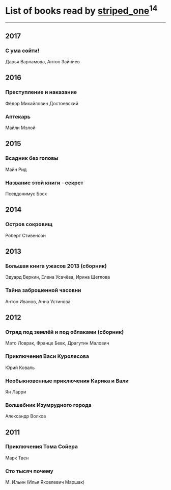 # List of books read by [striped_one](http://vk.com/id249815548)<sup>14</sup>
---

## 2017

### С ума сойти!
Дарья Варламова, Антон Зайниев



## 2016

### Преступление и наказание
Фёдор Михайлович Достоевский


### Аптекарь
Майли Мэлой



## 2015

### Всадник без головы
Майн Рид


### Название этой книги - секрет
Псевдонимус Босх



## 2014

### Остров сокровищ
Роберт Стивенсон



## 2013

### Большая книга ужасов 2013 (сборник)
Эдуард Веркин, Елена Усачёва, Ирина Щеглова


### Тайна заброшенной часовни
Антон Иванов, Анна Устинова



## 2012

### Отряд под землёй и под облаками (сборник)
Мато Ловрак, Франце Бевк, Драгутин Малович


### Приключения Васи Куролесова
Юрий Коваль


### Необыкновенные приключения Карика и Вали
Ян Ларри


### Волшебник Изумрудного города
Александр Волков



## 2011

### Приключения Тома Сойера
Марк Твен


### Сто тысяч почему
М. Ильин (Илья Яковлевич Маршак)



